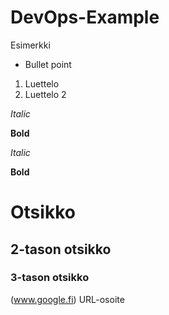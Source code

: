 # DevOps-Example
Esimerkki
* Bullet point
1. Luettelo
2. Luettelo 2

_Italic_

__Bold__

*Italic*

**Bold**    

# Otsikko
## 2-tason otsikko
### 3-tason otsikko
(www.google.fi) URL-osoite
